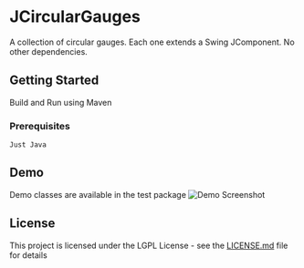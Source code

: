 # JCircularGauges

A collection of circular gauges.  Each one extends a Swing JComponent.  No other dependencies. 

## Getting Started

Build and Run using Maven

### Prerequisites

```
Just Java
```


## Demo

Demo classes are available in the test package
![Demo Screenshot](https://github.com/kkieffer/jCircularGauges/blob/master/example.jpg "Demo Screenshot")

## License

This project is licensed under the LGPL License - see the [LICENSE.md](LICENSE.md) file for details

